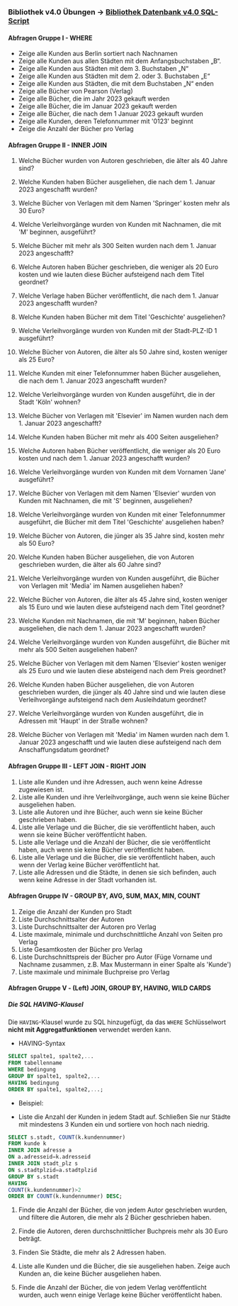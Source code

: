 ### Bibliothek v4.0 Übungen -> [Bibliothek Datenbank v4.0 SQL-Script](../Bibliothek/bibliothek.md)

#### Abfragen Gruppe I - WHERE

- Zeige alle Kunden aus Berlin sortiert nach Nachnamen
- Zeige alle Kunden aus allen Städten mit dem Anfangsbuchstaben „B“.
- Zeige alle Kunden aus Städten mit dem 3. Buchstaben „N“
- Zeige alle Kunden aus Städten mit dem 2. oder 3. Buchstaben „E“
- Zeige alle Kunden aus Städten, die mit dem Buchstaben „N“ enden
- Zeige alle Bücher von Pearson (Verlag)
- Zeige alle Bücher, die im Jahr 2023 gekauft werden
- Zeige alle Bücher, die im Januar 2023 gekauft werden
- Zeige alle Bücher, die nach dem 1 Januar 2023 gekauft wurden
- Zeige alle Kunden, deren Telefonnummer mit '0123' beginnt
- Zeige die Anzahl der Bücher pro Verlag

#### Abfragen Gruppe II - INNER JOIN

1. Welche Bücher wurden von Autoren geschrieben, die älter als 40 Jahre sind?

2. Welche Kunden haben Bücher ausgeliehen, die nach dem 1. Januar 2023 angeschafft wurden?

3. Welche Bücher von Verlagen mit dem Namen 'Springer' kosten mehr als 30 Euro?

4. Welche Verleihvorgänge wurden von Kunden mit Nachnamen, die mit 'M' beginnen, ausgeführt?

5. Welche Bücher mit mehr als 300 Seiten wurden nach dem 1. Januar 2023 angeschafft?

6. Welche Autoren haben Bücher geschrieben, die weniger als 20 Euro kosten und wie lauten diese Bücher aufsteigend nach dem Titel geordnet?

7. Welche Verlage haben Bücher veröffentlicht, die nach dem 1. Januar 2023 angeschafft wurden?

8. Welche Kunden haben Bücher mit dem Titel 'Geschichte' ausgeliehen?

9. Welche Verleihvorgänge wurden von Kunden mit der Stadt-PLZ-ID 1 ausgeführt?

10. Welche Bücher von Autoren, die älter als 50 Jahre sind, kosten weniger als 25 Euro?

11. Welche Kunden mit einer Telefonnummer haben Bücher ausgeliehen, die nach dem 1. Januar 2023 angeschafft wurden?

12. Welche Verleihvorgänge wurden von Kunden ausgeführt, die in der Stadt 'Köln' wohnen?

13. Welche Bücher von Verlagen mit 'Elsevier' im Namen wurden nach dem 1. Januar 2023 angeschafft?

14. Welche Kunden haben Bücher mit mehr als 400 Seiten ausgeliehen?

15. Welche Autoren haben Bücher veröffentlicht, die weniger als 20 Euro kosten und nach dem 1. Januar 2023 angeschafft wurden?

16. Welche Verleihvorgänge wurden von Kunden mit dem Vornamen 'Jane' ausgeführt?

17. Welche Bücher von Verlagen mit dem Namen 'Elsevier' wurden von Kunden mit Nachnamen, die mit 'S' beginnen, ausgeliehen?

18. Welche Verleihvorgänge wurden von Kunden mit einer Telefonnummer ausgeführt, die Bücher mit dem Titel 'Geschichte' ausgeliehen haben?

19. Welche Bücher von Autoren, die jünger als 35 Jahre sind, kosten mehr als 50 Euro?

20. Welche Kunden haben Bücher ausgeliehen, die von Autoren geschrieben wurden, die älter als 60 Jahre sind?

21. Welche Verleihvorgänge wurden von Kunden ausgeführt, die Bücher von Verlagen mit 'Media' im Namen ausgeliehen haben?

22. Welche Bücher von Autoren, die älter als 45 Jahre sind, kosten weniger als 15 Euro und wie lauten diese aufsteigend nach dem Titel geordnet?

23. Welche Kunden mit Nachnamen, die mit 'M' beginnen, haben Bücher ausgeliehen, die nach dem 1. Januar 2023 angeschafft wurden?

24. Welche Verleihvorgänge wurden von Kunden ausgeführt, die Bücher mit mehr als 500 Seiten ausgeliehen haben?

25. Welche Bücher von Verlagen mit dem Namen 'Elsevier' kosten weniger als 25 Euro und wie lauten diese absteigend nach dem Preis geordnet?

26. Welche Kunden haben Bücher ausgeliehen, die von Autoren geschrieben wurden, die jünger als 40 Jahre sind und wie lauten diese Verleihvorgänge aufsteigend nach dem Ausleihdatum geordnet?

27. Welche Verleihvorgänge wurden von Kunden ausgeführt, die in Adressen mit 'Haupt' in der Straße wohnen?

28. Welche Bücher von Verlagen mit 'Media' im Namen wurden nach dem 1. Januar 2023 angeschafft und wie lauten diese aufsteigend nach dem Anschaffungsdatum geordnet?

#### Abfragen Gruppe III - LEFT JOIN - RIGHT JOIN

1. Liste alle Kunden und ihre Adressen, auch wenn keine Adresse zugewiesen ist.
2. Liste alle Kunden und ihre Verleihvorgänge, auch wenn sie keine Bücher ausgeliehen haben.
3. Liste alle Autoren und ihre Bücher, auch wenn sie keine Bücher geschrieben haben.
4. Liste alle Verlage und die Bücher, die sie veröffentlicht haben, auch wenn sie keine Bücher veröffentlicht haben.
5. Liste alle Verlage und die Anzahl der Bücher, die sie veröffentlicht haben, auch wenn sie keine Bücher veröffentlicht haben.
6. Liste alle Verlage und die Bücher, die sie veröffentlicht haben, auch wenn der Verlag keine Bücher veröffentlicht hat.
7. Liste alle Adressen und die Städte, in denen sie sich befinden, auch wenn keine Adresse in der Stadt vorhanden ist.

#### Abfragen Gruppe IV - GROUP BY, AVG, SUM, MAX, MIN, COUNT

1. Zeige die Anzahl der Kunden pro Stadt
2. Liste Durchschnittsalter der Autoren
3. Liste Durchschnittsalter der Autoren pro Verlag
4. Liste maximale, minimale und durchschnittliche Anzahl von Seiten pro Verlag
5. Liste Gesamtkosten der Bücher pro Verlag
6. Liste Durchschnittspreis der Bücher pro Autor (Füge Vorname und Nachname zusammen, z.B. Max Mustermann in einer Spalte als 'Kunde')
7. Liste maximale und minimale Buchpreise pro Verlag

#### Abfragen Gruppe V - (Left) JOIN, GROUP BY, HAVING, WILD CARDS

##### Die SQL HAVING-Klausel

Die `HAVING`-Klausel wurde zu SQL hinzugefügt, da das `WHERE` Schlüsselwort **nicht mit Aggregatfunktionen** verwendet werden kann.

- HAVING-Syntax

```sql
SELECT spalte1, spalte2,...
FROM tabellenname
WHERE bedingung
GROUP BY spalte1, spalte2,...
HAVING bedingung
ORDER BY spalte1, spalte2,...;

```

- Beispiel:

- Liste die Anzahl der Kunden in jedem Stadt auf. Schließen Sie nur Städte mit mindestens 3 Kunden ein und sortiere von hoch nach niedrig.

```sql
SELECT s.stadt, COUNT(k.kundennummer)
FROM kunde k
INNER JOIN adresse a
ON a.adresseid=k.adresseid
INNER JOIN stadt_plz s
ON s.stadtplzid=a.stadtplzid
GROUP BY s.stadt
HAVING
COUNT(k.kundennummer)>2
ORDER BY COUNT(k.kundennummer) DESC;

```

1. Finde die Anzahl der Bücher, die von jedem Autor geschrieben wurden, und filtere die Autoren, die mehr als 2 Bücher geschrieben haben.

2. Finde die Autoren, deren durchschnittlicher Buchpreis mehr als 30 Euro beträgt.

3. Finden Sie Städte, die mehr als 2 Adressen haben.

4. Liste alle Kunden und die Bücher, die sie ausgeliehen haben. Zeige auch Kunden an, die keine Bücher ausgeliehen haben.

5. Finde die Anzahl der Bücher, die von jedem Verlag veröffentlicht wurden, auch wenn einige Verlage keine Bücher veröffentlicht haben.


